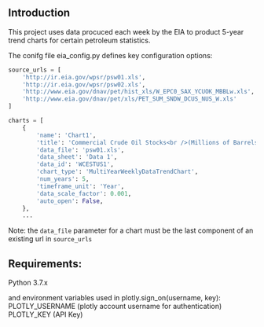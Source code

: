 ## Introduction

This project uses data procuced each week by the EIA to product 5-year trend charts for certain petroleum statistics.  

The conifg file eia_config.py defines key configuration options:

```python
source_urls = [
    'http://ir.eia.gov/wpsr/psw01.xls',
    'http://ir.eia.gov/wpsr/psw02.xls',
    'http://www.eia.gov/dnav/pet/hist_xls/W_EPC0_SAX_YCUOK_MBBLw.xls',
    'http://www.eia.gov/dnav/pet/xls/PET_SUM_SNDW_DCUS_NUS_W.xls'
]

charts = [
    {
        'name': 'Chart1',
        'title': 'Commercial Crude Oil Stocks<br />(Millions of Barrels)<br />Week Ending ',
        'data_file': 'psw01.xls',
        'data_sheet': 'Data 1',
        'data_id': 'WCESTUS1',
        'chart_type': 'MultiYearWeeklyDataTrendChart',
        'num_years': 5,
        'timeframe_unit': 'Year',
        'data_scale_factor': 0.001,
        'auto_open': False,
    },
    ...
```
Note: the ```data_file``` parameter for a chart must be the last component of an existing url in ```source_urls``` 

## Requirements: 

Python 3.7.x

and environment variables used in plotly.sign_on(username, key):
PLOTLY_USERNAME (plotly account username for authentication)
PLOTLY_KEY (API Key)

